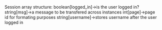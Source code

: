 Session array structure:
    boolean[logged_in]->is the user logged in?
    string[msg]->a message to be transfered across instances
    int[page]->page id for formating purposes
    string[username]->stores username after the user logged in